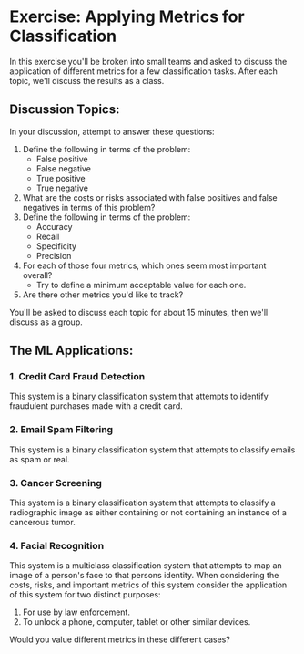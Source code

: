 # Exercise: Applying Metrics for Classification

In this exercise you'll be broken into small teams and asked to discuss the application of different metrics for a few classification tasks. After each topic, we'll discuss the results as a class.

## Discussion Topics:

In your discussion, attempt to answer these questions:

1. Define the following in terms of the problem:
    * False positive
    * False negative
    * True positive
    * True negative
2. What are the costs or risks associated with false positives and false negatives in terms of this problem?
3. Define the following in terms of the problem:
    * Accuracy
    * Recall 
    * Specificity
    * Precision 
4. For each of those four metrics, which ones seem most important overall?
    * Try to define a minimum acceptable value for each one.
5. Are there other metrics you'd like to track?

You'll be asked to discuss each topic for about 15 minutes, then we'll discuss as a group.

## The ML Applications:

### 1. Credit Card Fraud Detection

This system is a binary classification system that attempts to identify fraudulent purchases made with a credit card.

### 2. Email Spam Filtering

This system is a binary classification system that attempts to classify emails as spam or real.

### 3. Cancer Screening

This system is a binary classification system that attempts to classify a radiographic image as either containing or not containing an instance of a cancerous tumor.

### 4. Facial Recognition

This system is a multiclass classification system that attempts to map an image of a person's face to that persons identity. When considering the costs, risks, and important metrics of this system consider the application of this system for two distinct purposes:

1. For use by law enforcement.
2. To unlock a phone, computer, tablet or other similar devices.

Would you value different metrics in these different cases?